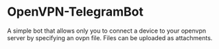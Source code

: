 # OpenVPN-TelegramBot
A simple bot that allows only you to connect a device to your openvpn server by specifying an ovpn file. Files can be uploaded as attachments.
